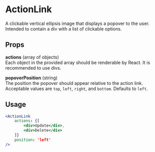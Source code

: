 # ActionLink
A clickable vertical ellipsis image that displays a popover to the user.
Intended to contain a div with a list of clickable options.

Props
---
**actions** (array of objects)  
Each object in the provided array should be renderable by React. It is
recommended to use divs.

**popoverPosition** (string)  
The position the popover should appear relative to the action link.
Acceptable values are `top`, `left`, `right`, and `bottom`. Defaults to
`left`.

Usage
---
```jsx harmony
<ActionLink
	actions: {[
		<div>Update</div>,
		<div>Delete</div>
	]}
	position: 'left'
/>
```
